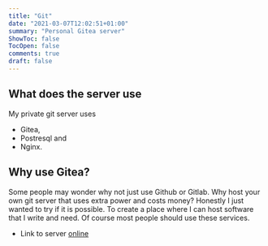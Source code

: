 ```yaml
---
title: "Git"
date: "2021-03-07T12:02:51+01:00"
summary: "Personal Gitea server"
ShowToc: false
TocOpen: false
comments: true
draft: false
---
```


## What does the server use

My private git server uses

+ Gitea,
+ Postresql and
+ Nginx.

## Why use Gitea?

Some people may wonder why not just use Github or Gitlab. Why host your own git server that uses extra power and costs money? Honestly I just wanted to try if it is possible. To create a place where I can host software that I write and need. Of course most people should use these services.

+ Link to server [online](https://git.derchef.site)
